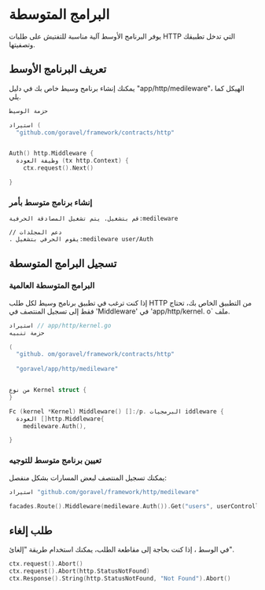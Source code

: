 # البرامج المتوسطة

يوفر البرنامج الأوسط آلية مناسبة للتفتيش على طلبات HTTP التي تدخل تطبيقك وتصفيتها.

## تعريف البرنامج الأوسط

يمكنك إنشاء برنامج وسيط خاص بك في دليل "app/http/medileware"، الهيكل كما يلي.

```go
حزمة الوسيط

استيراد (
  "github.com/goravel/framework/contracts/http"


Auth() http.Middleware {
  وظيفة العودة (tx http.Context) {
    ctx.request().Next()

}
```

### إنشاء برنامج متوسط بأمر

```
قم بتشغيل. يتم تشغيل المصادقة الحرفية:medileware

// دعم المجلدات
. يقوم الحرفي بتشغيل:medileware user/Auth
```

## تسجيل البرامج المتوسطة

### البرامج المتوسطة العالمية

إذا كنت ترغب في تطبيق برنامج وسيط لكل طلب HTTP من التطبيق الخاص بك، تحتاج فقط إلى تسجيل المنتصف في
'Middleware' في 'app/http/kernel. o\` ملف.

```go
استيراد // app/http/kernel.go
حزمة تنبيه

(
  "github. om/goravel/framework/contracts/http"
  
  "goravel/app/http/medileware"


من نوع Kernel struct {
}

Fc (kernel *Kernel) Middleware() []:/p. البرمجيات iddleware {
  العودة []http.Middleware{
    medileware.Auth(),

}
```

### تعيين برنامج متوسط للتوجيه

يمكنك تسجيل المنتصف لبعض المسارات بشكل منفصل:

```go
استيراد "github.com/goravel/framework/http/medileware"

facades.Route().Middleware(medileware.Auth()).Get("users", userController.Show)
```

## طلب إلغاء

في الوسط ، إذا كنت بحاجة إلى مقاطعة الطلب، يمكنك استخدام طريقة "إلغائ".

```go
ctx.request().Abort()
ctx.request().Abort(http.StatusNotFound)
ctx.Response().String(http.StatusNotFound, "Not Found").Abort()
```
